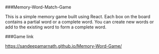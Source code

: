 ###Memory-Word-Match-Game

This is a simple memory game built using React. Each box on the board contains a partial word or a complete word. You can create new words or add to the existing word to form a complete word. 

###Game link

https://sandeepamarnath.github.io/Memory-Word-Game/
